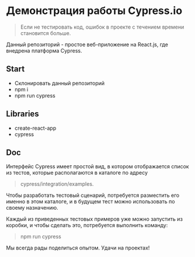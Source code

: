 # Демонстрация работы Cypress.io
>Если не тестировать код, ошибок в проекте с течением времени становится больше.

Данный репозиторий - простое веб-приложение на React.js, где внедрена платформа Cypress.

## Start
- Склонировать данный репозиторий
- npm i
- npm run cypress


## Libraries
- create-react-app
- cypress

## Doc
Интерфейс Cypress имеет простой вид, в котором отображается список из тестов, которые располагаются в каталоге по адресу 

> cypress/integration/examples.

Чтобы разработать тестовый сценарий, потребуется разместить его именно в этом каталоге, и в будущем тест можно использовать по своему назначению.

Каждый из приведенных тестовых примеров уже можно запустить из коробки, и чтобы сделать это, потребуется выполнить команду:

>npm run cypress

Мы всегда рады поделиться опытом. Удачи на проектах!
